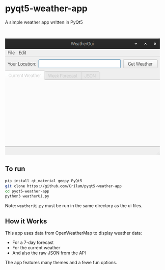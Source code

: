 # pyqt5-weather-app
A simple weather app written in PyQt5

<br>

![](https://github.com/Crilum/pyqt5-weather-app/raw/main/res/weather-app-showoff.gif)

## To run
```bash
pip install qt_material geopy PyQt5
git clone https://github.com/Crilum/pyqt5-weather-app
cd pyqt5-weather-app
python3 weatherUi.py
```
Note: `weatherUi.py` must be run in the same directory as the ui files.

## How it Works

This app uses data from OpenWeatherMap to display weather data:
- For a 7-day forecast
- For the current weather
- And also the raw JSON from the API

The app features many themes and a fewe fun options.

